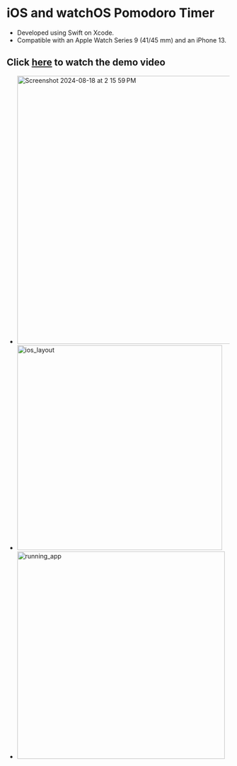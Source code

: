# iOS and watchOS Pomodoro Timer
- Developed using Swift on Xcode.
- Compatible with an Apple Watch Series 9 (41/45 mm) and an iPhone 13.

## Click [here](https://youtu.be/qclilJ7rQZ0) to watch the demo video

- <img width="606" alt="Screenshot 2024-08-18 at 2 15 59 PM" src="https://github.com/user-attachments/assets/beae2e70-dec8-4082-b5fd-ad047420eeee">
- <img width="463" alt="ios_layout" src="https://github.com/user-attachments/assets/8444cf2e-3f76-4cac-917d-b9a79d55caff">
- <img width="469" alt="running_app" src="https://github.com/user-attachments/assets/58bb3b99-12c8-48a4-996b-04957252e2c6">
